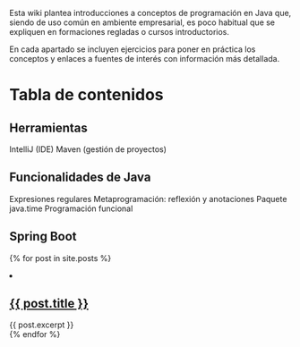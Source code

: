 Esta wiki plantea introducciones a conceptos de programación en Java que, siendo de uso común en ambiente empresarial, es poco habitual que se expliquen en formaciones regladas o cursos introductorios.

En cada apartado se incluyen ejercicios para poner en práctica los conceptos y enlaces a fuentes de interés con información más detallada.

# Tabla de contenidos

## Herramientas
IntelliJ (IDE)
Maven (gestión de proyectos)

## Funcionalidades de Java
Expresiones regulares
Metaprogramación: reflexión y anotaciones
Paquete java.time
Programación funcional

## Spring Boot

{% for post in site.posts %}
  <li>
    <h2><a href="{{ post.url }}">{{ post.title }}</a></h2>
    {{ post.excerpt }}
  </li>
{% endfor %}
